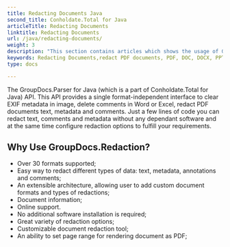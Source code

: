 ```yaml
---
title: Redacting Documents Java
second_title: Conholdate.Total for Java
articleTitle: Redacting Documents
linktitle: Redacting Documents
url: /java/redacting-documents/
weight: 3
description: "This section contains articles which shows the usage of GroupDocs.Redaction for Java (which is a part of Conholdate.Total for Java) API. This API is known as an API for removing sensitive and classified information from the documents of different file formats."
keywords: Redacting Documents,redact PDF documents, PDF, DOC, DOCX, PPT, PPTX, XLS, XLSX, ODT, ODS, RTF, EPUB 
type: docs

---
```


The GroupDocs.Parser for Java (which is a part of Conholdate.Total for Java) API. This API provides a single format-independent interface to clear EXIF metadata in image, delete comments in Word or Excel, redact PDF documents text, metadata and comments. Just a few lines of code you can redact text, comments and metadata without any dependant software and at the same time configure redaction options to fulfill your requirements.

## Why Use GroupDocs.Redaction?

- Over 30 formats supported;
- Easy way to redact different types of data: text, metadata, annotations and comments;
- An extensible architecture, allowing user to add custom document formats and types of redactions;
- Document information;
- Online support.
- No additional software installation is required;
- Great variety of redaction options;
- Customizable document redaction tool;
- An ability to set page range for rendering document as PDF;





